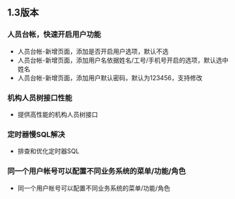 ## 1.3版本
### 人员台帐，快速开启用户功能
* 人员台帐-新增页面，添加是否开启用户选项，默认不选
* 人员台帐-新增页面，添加用户名依据姓名/工号/手机号开启的选项，默认选中姓名
* 人员台帐-新增页面，添加用户默认密码，默认为123456，支持修改

### 机构人员树接口性能
* 提供高性能的机构人员树接口

### 定时器慢SQL解决
* 排查和优化定时器SQL

### 同一个用户帐号可以配置不同业务系统的菜单/功能/角色
* 同一个用户帐号可以配置不同业务系统的菜单/功能/角色